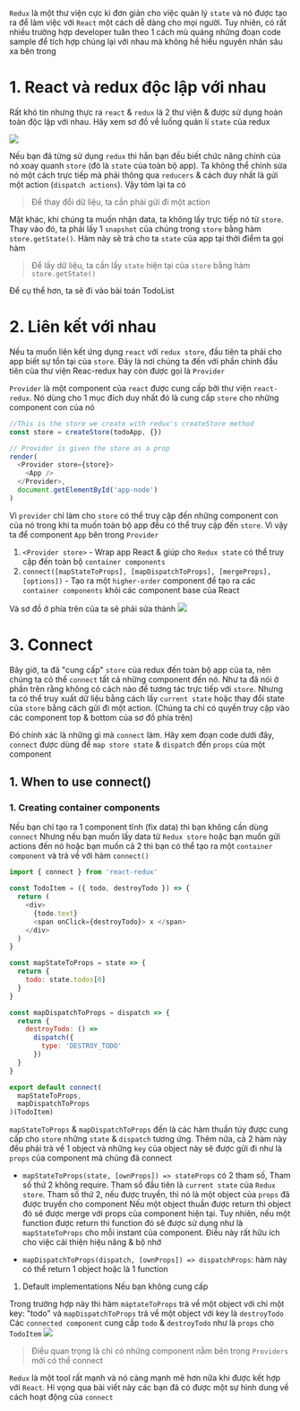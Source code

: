 `Redux` là một thư viện cực kì đơn giản cho việc quản lý `state` và nó được tạo ra để làm việc với `React` một cách dễ dàng cho mọi người. Tuy nhiên, có rất nhiều trường hợp developer tuân theo 1 cách mù quáng những đoạn code sample để tích hợp chúng lại với nhau mà không hề hiểu nguyên nhân sâu xa bên trong  

# 1. React và redux độc lập với nhau
Rất khó tin nhưng thực ra `react` & `redux` là 2 thư viện & được sử dụng hoàn toàn độc lập với nhau. Hãy xem sơ đồ về luồng quản lí `state` của redux

![](https://images.viblo.asia/82da388e-1e85-48c1-9967-ed06ac8d4a5d.png)

Nếu bạn đã từng sử dụng `redux` thì hẳn bạn đều biết chức năng chính của nó xoay quanh `store` (đó là `state` của toàn bộ app). Ta không thể chỉnh sửa nó một cách trực tiếp mà phải thông qua `reducers` & cách duy nhất là gửi một action (`dispatch actions`). Vậy tóm lại ta có

> Để thay đổi dữ liệu, ta cần phải gửi đi một action
> 

Mặt khác, khi chúng ta muốn nhận data, ta không lấy trực tiếp nó từ `store`. Thay vào đó, ta phải lấy 1 `snapshot` của chúng trong `store` bằng hàm `store.getState()`. Hàm này sẽ trả cho ta `state` của app tại thời điểm ta gọi hàm

> Để lấy dữ liệu, ta cần lấy `state` hiện tại của `store` bằng hàm `store.getState()`
> 

Để cụ thể hơn, ta sẽ đi vào bài toán TodoList

# 2. Liên kết với nhau
Nếu ta muốn liên kết ứng dụng `react` với `redux store`, đầu tiên ta phải cho app biết sự tồn tại của `store`. Đây là nơi chúng ta đến với phần chính đầu tiên của thư viện Reac-redux hay còn được gọi là `Provider`

`Provider` là một component của `react` được cung cấp bởi thư viện `react-redux`. Nó dùng cho 1 mục đích duy nhất đó là cung cấp `store` cho những component con của nó
```javascript
//This is the store we create with redux's createStore method
const store = createStore(todoApp, {})

// Provider is given the store as a prop
render(
  <Provider store={store}>
    <App />
  </Provider>,
  document.getElementById('app-node')
)
```
Vì `provider` chỉ làm cho `store` có thể truy cập đến những component con của nó trong khi ta muốn toàn bộ app đều có thể truy cập đến `store`. Vì vậy ta để component `App` bên trong `Provider`

1. `<Provider store>` - Wrap app React & giúp cho `Redux state` có thể truy cập đến toàn bộ `container components`
2. `connect([mapStateToProps], [mapDispatchToProps], [mergeProps], [options])` - Tạo ra một `higher-order` component để tạo ra các `container components` khỏi các component base của React

Và sơ đồ ở phía trên của ta sẽ phải sửa thành
![](https://images.viblo.asia/5b1e4f69-1666-449c-844c-d46e4b5a7ac6.png)


# 3. Connect
Bây giờ, ta đã "cung cấp" `store` của redux đến toàn bộ app của ta, nên chúng ta có thể `connect` tất cả những component đến nó. Như ta đã nói ở phần trên rằng không có cách nào để tương tác trực tiếp với `store`. Nhưng ta có thể truy xuất dữ liệu bằng cách lấy `current state` hoặc thay đổi state của `store` bằng cách gửi đi một action. (Chúng ta chỉ có quyền truy cập vào các component top & bottom của sơ đồ phía trên)

Đó chính xác là những gì mà `connect` làm. Hãy xem đoạn code dưới đây, `connect` được dùng để `map store state` & `dispatch` đến `props` của một component

## 1. When to use connect()
### 1. Creating container components
Nếu bạn chỉ tạo ra 1 component tĩnh (fix data) thì bạn không cần dùng `connect`
Nhưng nếu bạn muốn lấy data từ `Redux store` hoặc bạn muốn gửi actions đến nó hoặc bạn muốn cả 2 thì bạn có thể tạo ra một `container component` và trả về với hàm `connect()`

```javascript
import { connect } from 'react-redux'

const TodoItem = ({ todo, destroyTodo }) => {
  return (
    <div>
      {todo.text}
      <span onClick={destroyTodo}> x </span>
    </div>
  )
}

const mapStateToProps = state => {
  return {
    todo: state.todos[0]
  }
}

const mapDispatchToProps = dispatch => {
  return {
    destroyTodo: () =>
      dispatch({
        type: 'DESTROY_TODO'
      })
  }
}

export default connect(
  mapStateToProps,
  mapDispatchToProps
)(TodoItem)
```

`mapStateToProps` & `mapDispatchToProps` đến là các hàm thuần túy được cung cấp cho `store` những `state` & `dispatch` tương ứng. Thêm nữa, cả 2 hàm này đều phải trả về 1 object và những `key` của object này sẽ được gửi đi như là `props` của component mà chúng đã connect

* `mapStateToProps(state, [ownProps]) => stateProps` có 2 tham số, Tham số thứ 2 không require. Tham số đầu tiên là `current state` của `Redux store`. Tham số thứ 2, nếu được truyền, thì nó là một object của `props` đã được truyền cho component
Nếu một object thuần được return thì object đó sẽ được merge với props của component hiện tại. Tuy nhiên, nếu một function được return thì function đó sẽ được sử dụng như là `mapStateToProps` cho mỗi instant của component. Điều này rất hữu ích cho việc cải thiện hiệu năng & bộ nhớ

* `mapDispatchToProps(dispatch, [ownProps]) => dispatchProps`: hàm này có thể return 1 object hoặc là 1 function
1. Default implementations
Nếu bạn không cung cấp

Trong trường hợp này thì hàm `máptateToProps` trả về một object với chỉ một key: "todo" và `mapDispatchToProps` trả về một object với key là `destroyTodo`
Các `connected component` cung cấp `todo` & `destroyTodo` như là `props` cho `TodoItem`
![](https://images.viblo.asia/cd591f66-cfe3-40ad-b2e2-253981f5d7dd.png)

> Điều quan trọng là chỉ có những component nằm bên trong `Providers` mới có thể connect
> 

`Redux` là một tool rất mạnh và nó càng mạnh mẽ hơn nữa khi được kết hợp với `React`. Hi vọng qua bài viết này các bạn đã có được một sự hình dung về cách hoạt động của `connect`